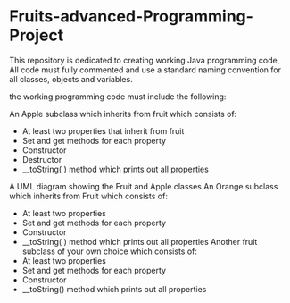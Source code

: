 # Fruits-advanced-Programming-Project

This repository is dedicated to creating working Java programming code, All code must fully commented and  use a standard
naming convention for all classes, objects and variables.

the working programming code must include the following:

An Apple subclass which inherits from fruit which consists of:
- At least two properties that inherit from fruit
- Set and get methods for each property
- Constructor
- Destructor
- __toString( ) method which prints out all properties

A UML diagram showing the Fruit and Apple classes
An Orange subclass which inherits from Fruit which consists of:
- At least two properties
- Set and get methods for each property
- Constructor
- __toString( ) method which prints out all properties
Another fruit subclass of your own choice which consists of:
- At least two properties
- Set and get methods for each property
- Constructor
- __toString() method which prints out all properties
